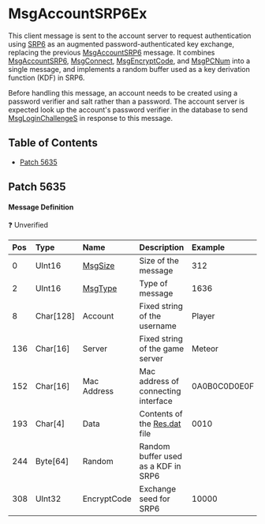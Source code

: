 # MsgAccountSRP6Ex

This client message is sent to the account server to request authentication using [SRP6](../../security/srp6.md) as an augmented password-authenticated key exchange, replacing the previous [MsgAccountSRP6](msgaccountsrp6.md) message. It combines [MsgAccountSRP6](msgaccountsrp6.md), [MsgConnect](msgconnect.md), [MsgEncryptCode](msgencryptcode.md), and [MsgPCNum](msgpcnum.md) into a single message, and implements a random buffer used as a key derivation function (KDF) in SRP6.

Before handling this message, an account needs to be created using a password verifier and salt rather than a password. The account server is expected look up the account's password verifier in the database to send [MsgLoginChallengeS](msgloginchallenges.md) in response to this message.

## Table of Contents

* [Patch 5635](#patch-5635)

## Patch 5635

#### Message Definition

❓ Unverified

| Pos | Type | Name | Description | Example |
|:-------|:--------|:--------|:--------|:--------|
| 0  | UInt16 | [MsgSize](index.md#message-header) | Size of the message | 312 |
| 2  | UInt16 | [MsgType](index.md#message-header) | Type of message | 1636 |
| 8  | Char[128] | Account | Fixed string of the username | Player |
| 136 | Char[16] | Server | Fixed string of the game server | Meteor |
| 152 | Char[16] | Mac Address | Mac address of connecting interface | 0A0B0C0D0E0F |
| 193 | Char[4] | Data | Contents of the [Res.dat](../../files/content/res.dat.md) file | 0010 |
| 244 | Byte[64] | Random | Random buffer used as a KDF in SRP6 | |
| 308 | UInt32 | EncryptCode | Exchange seed for SRP6 | 10000 |
